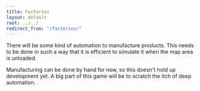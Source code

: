 ```yaml
---
title: Factories
layout: default
root: ../../
redirect_from: "/factories/"
---
```


There will be some kind of automation to manufacture products.
This needs to be done in such a way that it is efficient to simulate it
when the map area is unloaded.

Manufacturing can be done by hand for now, so this doesn't hold up development
yet. A big part of this game will be to scratch the itch of deep automation.
